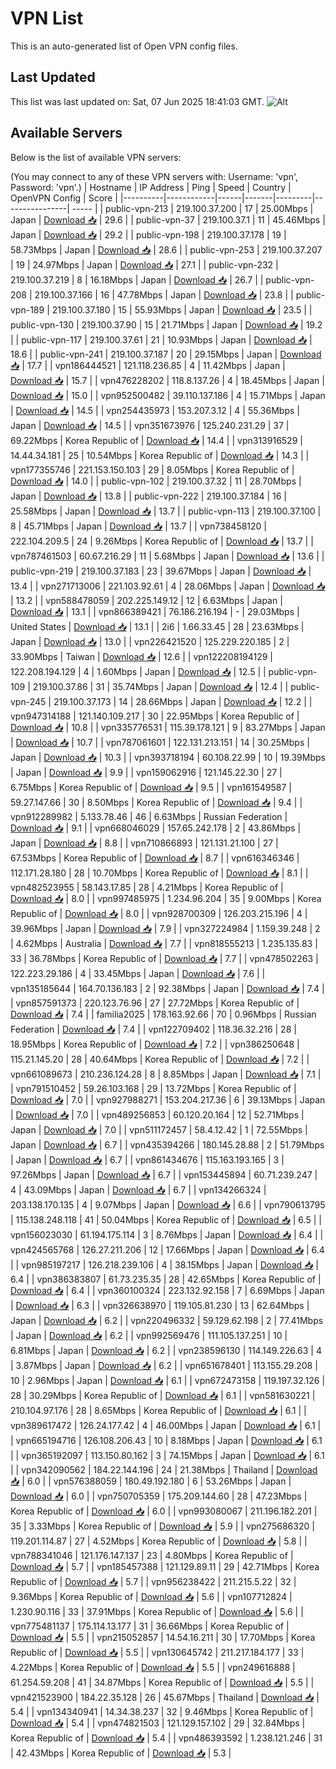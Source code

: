 # VPN List

This is an auto-generated list of Open VPN config files.

## Last Updated

This list was last updated on: Sat, 07 Jun 2025 18:41:03 GMT.
![Alt](https://repobeats.axiom.co/api/embed/186b98318ef1479477931607c1ad7d823f12451f.svg "Repobeats analytics image")

## Available Servers

Below is the list of available VPN servers:

(You may connect to any of these VPN servers with: Username: 'vpn', Password: 'vpn'.)
| Hostname | IP Address | Ping | Speed | Country | OpenVPN Config | Score |
|----------|------------|------|-------|---------|----------------| ----- |
| public-vpn-213 | 219.100.37.200 | 17 | 25.00Mbps | Japan | [Download 📥](./configs/server_0_JP.ovpn) | 29.6 |
| public-vpn-37 | 219.100.37.1 | 11 | 45.46Mbps | Japan | [Download 📥](./configs/server_1_JP.ovpn) | 29.2 |
| public-vpn-198 | 219.100.37.178 | 19 | 58.73Mbps | Japan | [Download 📥](./configs/server_2_JP.ovpn) | 28.6 |
| public-vpn-253 | 219.100.37.207 | 19 | 24.97Mbps | Japan | [Download 📥](./configs/server_3_JP.ovpn) | 27.1 |
| public-vpn-232 | 219.100.37.219 | 8 | 16.18Mbps | Japan | [Download 📥](./configs/server_4_JP.ovpn) | 26.7 |
| public-vpn-208 | 219.100.37.166 | 16 | 47.78Mbps | Japan | [Download 📥](./configs/server_5_JP.ovpn) | 23.8 |
| public-vpn-189 | 219.100.37.180 | 15 | 55.93Mbps | Japan | [Download 📥](./configs/server_6_JP.ovpn) | 23.5 |
| public-vpn-130 | 219.100.37.90 | 15 | 21.71Mbps | Japan | [Download 📥](./configs/server_7_JP.ovpn) | 19.2 |
| public-vpn-117 | 219.100.37.61 | 21 | 10.93Mbps | Japan | [Download 📥](./configs/server_8_JP.ovpn) | 18.6 |
| public-vpn-241 | 219.100.37.187 | 20 | 29.15Mbps | Japan | [Download 📥](./configs/server_9_JP.ovpn) | 17.7 |
| vpn186444521 | 121.118.236.85 | 4 | 11.42Mbps | Japan | [Download 📥](./configs/server_10_JP.ovpn) | 15.7 |
| vpn476228202 | 118.8.137.26 | 4 | 18.45Mbps | Japan | [Download 📥](./configs/server_11_JP.ovpn) | 15.0 |
| vpn952500482 | 39.110.137.186 | 4 | 15.71Mbps | Japan | [Download 📥](./configs/server_12_JP.ovpn) | 14.5 |
| vpn254435973 | 153.207.3.12 | 4 | 55.36Mbps | Japan | [Download 📥](./configs/server_13_JP.ovpn) | 14.5 |
| vpn351673976 | 125.240.231.29 | 37 | 69.22Mbps | Korea Republic of | [Download 📥](./configs/server_14_KR.ovpn) | 14.4 |
| vpn313916529 | 14.44.34.181 | 25 | 10.54Mbps | Korea Republic of | [Download 📥](./configs/server_15_KR.ovpn) | 14.3 |
| vpn177355746 | 221.153.150.103 | 29 | 8.05Mbps | Korea Republic of | [Download 📥](./configs/server_16_KR.ovpn) | 14.0 |
| public-vpn-102 | 219.100.37.32 | 11 | 28.70Mbps | Japan | [Download 📥](./configs/server_17_JP.ovpn) | 13.8 |
| public-vpn-222 | 219.100.37.184 | 16 | 25.58Mbps | Japan | [Download 📥](./configs/server_18_JP.ovpn) | 13.7 |
| public-vpn-113 | 219.100.37.100 | 8 | 45.71Mbps | Japan | [Download 📥](./configs/server_19_JP.ovpn) | 13.7 |
| vpn738458120 | 222.104.209.5 | 24 | 9.26Mbps | Korea Republic of | [Download 📥](./configs/server_20_KR.ovpn) | 13.7 |
| vpn787461503 | 60.67.216.29 | 11 | 5.68Mbps | Japan | [Download 📥](./configs/server_21_JP.ovpn) | 13.6 |
| public-vpn-219 | 219.100.37.183 | 23 | 39.67Mbps | Japan | [Download 📥](./configs/server_22_JP.ovpn) | 13.4 |
| vpn271713006 | 221.103.92.61 | 4 | 28.06Mbps | Japan | [Download 📥](./configs/server_23_JP.ovpn) | 13.2 |
| vpn588478059 | 202.225.149.12 | 12 | 6.63Mbps | Japan | [Download 📥](./configs/server_24_JP.ovpn) | 13.1 |
| vpn866389421 | 76.186.216.194 | - | 29.03Mbps | United States | [Download 📥](./configs/server_25_US.ovpn) | 13.1 |
| 2i6 | 1.66.33.45 | 28 | 23.63Mbps | Japan | [Download 📥](./configs/server_26_JP.ovpn) | 13.0 |
| vpn226421520 | 125.229.220.185 | 2 | 33.90Mbps | Taiwan | [Download 📥](./configs/server_27_TW.ovpn) | 12.6 |
| vpn122208194129 | 122.208.194.129 | 4 | 1.60Mbps | Japan | [Download 📥](./configs/server_28_JP.ovpn) | 12.5 |
| public-vpn-109 | 219.100.37.86 | 31 | 35.74Mbps | Japan | [Download 📥](./configs/server_29_JP.ovpn) | 12.4 |
| public-vpn-245 | 219.100.37.173 | 14 | 28.66Mbps | Japan | [Download 📥](./configs/server_30_JP.ovpn) | 12.2 |
| vpn947314188 | 121.140.109.217 | 30 | 22.95Mbps | Korea Republic of | [Download 📥](./configs/server_31_KR.ovpn) | 10.8 |
| vpn335776531 | 115.39.178.121 | 9 | 83.27Mbps | Japan | [Download 📥](./configs/server_32_JP.ovpn) | 10.7 |
| vpn787061601 | 122.131.213.151 | 14 | 30.25Mbps | Japan | [Download 📥](./configs/server_33_JP.ovpn) | 10.3 |
| vpn393718194 | 60.108.22.99 | 10 | 19.39Mbps | Japan | [Download 📥](./configs/server_34_JP.ovpn) | 9.9 |
| vpn159062916 | 121.145.22.30 | 27 | 6.75Mbps | Korea Republic of | [Download 📥](./configs/server_35_KR.ovpn) | 9.5 |
| vpn161549587 | 59.27.147.66 | 30 | 8.50Mbps | Korea Republic of | [Download 📥](./configs/server_36_KR.ovpn) | 9.4 |
| vpn912289982 | 5.133.78.46 | 46 | 6.63Mbps | Russian Federation | [Download 📥](./configs/server_37_RU.ovpn) | 9.1 |
| vpn668046029 | 157.65.242.178 | 2 | 43.86Mbps | Japan | [Download 📥](./configs/server_38_JP.ovpn) | 8.8 |
| vpn710866893 | 121.131.21.100 | 27 | 67.53Mbps | Korea Republic of | [Download 📥](./configs/server_39_KR.ovpn) | 8.7 |
| vpn616346346 | 112.171.28.180 | 28 | 10.70Mbps | Korea Republic of | [Download 📥](./configs/server_40_KR.ovpn) | 8.1 |
| vpn482523955 | 58.143.17.85 | 28 | 4.21Mbps | Korea Republic of | [Download 📥](./configs/server_41_KR.ovpn) | 8.0 |
| vpn997485975 | 1.234.96.204 | 35 | 9.00Mbps | Korea Republic of | [Download 📥](./configs/server_42_KR.ovpn) | 8.0 |
| vpn928700309 | 126.203.215.196 | 4 | 39.96Mbps | Japan | [Download 📥](./configs/server_43_JP.ovpn) | 7.9 |
| vpn327224984 | 1.159.39.248 | 2 | 4.62Mbps | Australia | [Download 📥](./configs/server_44_AU.ovpn) | 7.7 |
| vpn818555213 | 1.235.135.83 | 33 | 36.78Mbps | Korea Republic of | [Download 📥](./configs/server_45_KR.ovpn) | 7.7 |
| vpn478502263 | 122.223.29.186 | 4 | 33.45Mbps | Japan | [Download 📥](./configs/server_46_JP.ovpn) | 7.6 |
| vpn135185644 | 164.70.136.183 | 2 | 92.38Mbps | Japan | [Download 📥](./configs/server_47_JP.ovpn) | 7.4 |
| vpn857591373 | 220.123.76.96 | 27 | 27.72Mbps | Korea Republic of | [Download 📥](./configs/server_48_KR.ovpn) | 7.4 |
| familia2025 | 178.163.92.66 | 70 | 0.96Mbps | Russian Federation | [Download 📥](./configs/server_49_RU.ovpn) | 7.4 |
| vpn122709402 | 118.36.32.216 | 28 | 18.95Mbps | Korea Republic of | [Download 📥](./configs/server_50_KR.ovpn) | 7.2 |
| vpn386250648 | 115.21.145.20 | 28 | 40.64Mbps | Korea Republic of | [Download 📥](./configs/server_51_KR.ovpn) | 7.2 |
| vpn661089673 | 210.236.124.28 | 8 | 8.85Mbps | Japan | [Download 📥](./configs/server_52_JP.ovpn) | 7.1 |
| vpn791510452 | 59.26.103.168 | 29 | 13.72Mbps | Korea Republic of | [Download 📥](./configs/server_53_KR.ovpn) | 7.0 |
| vpn927988271 | 153.204.217.36 | 6 | 39.13Mbps | Japan | [Download 📥](./configs/server_54_JP.ovpn) | 7.0 |
| vpn489256853 | 60.120.20.164 | 12 | 52.71Mbps | Japan | [Download 📥](./configs/server_55_JP.ovpn) | 7.0 |
| vpn511172457 | 58.4.12.42 | 1 | 72.55Mbps | Japan | [Download 📥](./configs/server_56_JP.ovpn) | 6.7 |
| vpn435394266 | 180.145.28.88 | 2 | 51.79Mbps | Japan | [Download 📥](./configs/server_57_JP.ovpn) | 6.7 |
| vpn861434676 | 115.163.193.165 | 3 | 97.26Mbps | Japan | [Download 📥](./configs/server_58_JP.ovpn) | 6.7 |
| vpn153445894 | 60.71.239.247 | 4 | 43.09Mbps | Japan | [Download 📥](./configs/server_59_JP.ovpn) | 6.7 |
| vpn134266324 | 203.138.170.135 | 4 | 9.07Mbps | Japan | [Download 📥](./configs/server_60_JP.ovpn) | 6.6 |
| vpn790613795 | 115.138.248.118 | 41 | 50.04Mbps | Korea Republic of | [Download 📥](./configs/server_61_KR.ovpn) | 6.5 |
| vpn156023030 | 61.194.175.114 | 3 | 8.76Mbps | Japan | [Download 📥](./configs/server_62_JP.ovpn) | 6.4 |
| vpn424565768 | 126.27.211.206 | 12 | 17.66Mbps | Japan | [Download 📥](./configs/server_63_JP.ovpn) | 6.4 |
| vpn985197217 | 126.218.239.106 | 4 | 38.15Mbps | Japan | [Download 📥](./configs/server_64_JP.ovpn) | 6.4 |
| vpn386383807 | 61.73.235.35 | 28 | 42.65Mbps | Korea Republic of | [Download 📥](./configs/server_65_KR.ovpn) | 6.4 |
| vpn360100324 | 223.132.92.158 | 7 | 6.69Mbps | Japan | [Download 📥](./configs/server_66_JP.ovpn) | 6.3 |
| vpn326638970 | 119.105.81.230 | 13 | 62.64Mbps | Japan | [Download 📥](./configs/server_67_JP.ovpn) | 6.2 |
| vpn220496332 | 59.129.62.198 | 2 | 77.41Mbps | Japan | [Download 📥](./configs/server_68_JP.ovpn) | 6.2 |
| vpn992569476 | 111.105.137.251 | 10 | 6.81Mbps | Japan | [Download 📥](./configs/server_69_JP.ovpn) | 6.2 |
| vpn238596130 | 114.149.226.63 | 4 | 3.87Mbps | Japan | [Download 📥](./configs/server_70_JP.ovpn) | 6.2 |
| vpn651678401 | 113.155.29.208 | 10 | 2.96Mbps | Japan | [Download 📥](./configs/server_71_JP.ovpn) | 6.1 |
| vpn672473158 | 119.197.32.126 | 28 | 30.29Mbps | Korea Republic of | [Download 📥](./configs/server_72_KR.ovpn) | 6.1 |
| vpn581630221 | 210.104.97.176 | 28 | 8.65Mbps | Korea Republic of | [Download 📥](./configs/server_73_KR.ovpn) | 6.1 |
| vpn389617472 | 126.24.177.42 | 4 | 46.00Mbps | Japan | [Download 📥](./configs/server_74_JP.ovpn) | 6.1 |
| vpn665194716 | 126.108.206.43 | 10 | 8.18Mbps | Japan | [Download 📥](./configs/server_75_JP.ovpn) | 6.1 |
| vpn365192097 | 113.150.80.162 | 3 | 74.15Mbps | Japan | [Download 📥](./configs/server_76_JP.ovpn) | 6.1 |
| vpn342090562 | 184.22.144.196 | 24 | 21.38Mbps | Thailand | [Download 📥](./configs/server_77_TH.ovpn) | 6.0 |
| vpn576388059 | 180.49.192.180 | 6 | 53.26Mbps | Japan | [Download 📥](./configs/server_78_JP.ovpn) | 6.0 |
| vpn750705359 | 175.209.144.60 | 28 | 47.23Mbps | Korea Republic of | [Download 📥](./configs/server_79_KR.ovpn) | 6.0 |
| vpn993080067 | 211.196.182.201 | 35 | 3.33Mbps | Korea Republic of | [Download 📥](./configs/server_80_KR.ovpn) | 5.9 |
| vpn275686320 | 119.201.114.87 | 27 | 4.52Mbps | Korea Republic of | [Download 📥](./configs/server_81_KR.ovpn) | 5.8 |
| vpn788341046 | 121.176.147.137 | 23 | 4.80Mbps | Korea Republic of | [Download 📥](./configs/server_82_KR.ovpn) | 5.7 |
| vpn185457388 | 121.129.89.11 | 29 | 42.71Mbps | Korea Republic of | [Download 📥](./configs/server_83_KR.ovpn) | 5.7 |
| vpn956238422 | 211.215.5.22 | 32 | 9.36Mbps | Korea Republic of | [Download 📥](./configs/server_84_KR.ovpn) | 5.6 |
| vpn107712824 | 1.230.90.116 | 33 | 37.91Mbps | Korea Republic of | [Download 📥](./configs/server_85_KR.ovpn) | 5.6 |
| vpn775481137 | 175.114.13.177 | 31 | 36.66Mbps | Korea Republic of | [Download 📥](./configs/server_86_KR.ovpn) | 5.5 |
| vpn215052857 | 14.54.16.211 | 30 | 17.70Mbps | Korea Republic of | [Download 📥](./configs/server_87_KR.ovpn) | 5.5 |
| vpn130645742 | 211.217.184.177 | 33 | 4.22Mbps | Korea Republic of | [Download 📥](./configs/server_88_KR.ovpn) | 5.5 |
| vpn249616888 | 61.254.59.208 | 41 | 34.87Mbps | Korea Republic of | [Download 📥](./configs/server_89_KR.ovpn) | 5.5 |
| vpn421523900 | 184.22.35.128 | 26 | 45.67Mbps | Thailand | [Download 📥](./configs/server_90_TH.ovpn) | 5.4 |
| vpn134340941 | 14.34.38.237 | 32 | 9.46Mbps | Korea Republic of | [Download 📥](./configs/server_91_KR.ovpn) | 5.4 |
| vpn474821503 | 121.129.157.102 | 29 | 32.84Mbps | Korea Republic of | [Download 📥](./configs/server_92_KR.ovpn) | 5.4 |
| vpn486393592 | 1.238.121.246 | 31 | 42.43Mbps | Korea Republic of | [Download 📥](./configs/server_93_KR.ovpn) | 5.3 |
